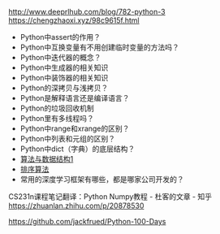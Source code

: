 

<!--
 * @version:
 * @Author:  StevenJokess（蔡舒起） https://github.com/StevenJokess
 * @Date: 2023-09-12 14:13:03
 * @LastEditors:  StevenJokess（蔡舒起） https://github.com/StevenJokess
 * @LastEditTime: 2023-11-05 09:11:50
 * @Description:
 * @Help me: make friends by a867907127@gmail.com and help me get some “foreign” things or service I need in life; 如有帮助，请资助，失业3年了。![支付宝收款码](https://github.com/StevenJokess/d2rl/blob/master/img/%E6%94%B6.jpg)
 * @TODO::
 * @Reference:
-->

http://www.deeprlhub.com/blog/782-python-3
https://chengzhaoxi.xyz/98c9615f.html

- Python中assert的作用？
- Python中互换变量有不用创建临时变量的方法吗？
- Python中迭代器的概念？
- Python中生成器的相关知识
- Python中装饰器的相关知识
- Python的深拷贝与浅拷贝？
- Python是解释语言还是编译语言？
- Python的垃圾回收机制
- Python里有多线程吗？
- Python中range和xrange的区别？
- Python中列表和元组的区别？
- Python中dict（字典）的底层结构？
- [算法与数据结构1](https://blog.csdn.net/qq_29681777/category_7206174.html)
- [排序算法](https://developer.aliyun.com/profile/lmu5kq2lgve42)
- 常用的深度学习框架有哪些，都是哪家公司开发的？

CS231n课程笔记翻译：Python Numpy教程 - 杜客的文章 - 知乎
https://zhuanlan.zhihu.com/p/20878530

https://github.com/jackfrued/Python-100-Days

